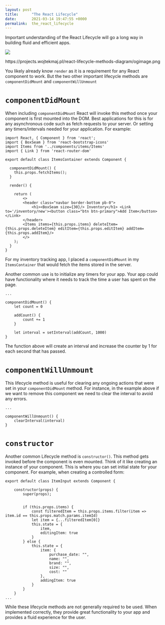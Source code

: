 ```yaml
---
layout: post
title:      "The React Lifecycle"
date:       2021-03-14 19:47:55 +0000
permalink:  the_react_lifecycle
---
```



Important understanding of the React Lifecycle will go a long way in building fluid and efficient apps.

![](https://projects.wojtekmaj.pl/react-lifecycle-methods-diagram/ogimage.png)
<div align="center">https://projects.wojtekmaj.pl/react-lifecycle-methods-diagram/ogimage.png</div>

You likely already know `render` as it is a requirement for any React component to work. But the two other important lifecycle methods are `componentDidMount` and `componentWillUnmount`

# `componentDidMount`

When including `componentDidMount` React will invoke this method once your component is first mounted into the DOM. Best applications for this is for any asynchronous code such as fetch requests to your server. Or setting any timers/intervals needed for your application. For example:
```
import React, { Component } from 'react';
import { BoxSeam } from 'react-bootstrap-icons'
import Items from '../components/items/Items'
import { Link } from 'react-router-dom'

export default class ItemsContainer extends Component {

  componentDidMount() {
    this.props.fetchItems();
  }
  
  render() {

    return (
        <>
        <header class="navbar border-bottom pb-0">
            <h1><BoxSeam size={30}/> Inventory</h1> <Link to='/inventory/new'><button class="btn btn-primary">Add Item</button></Link>
        </header>
        <Items items={this.props.items} deleteItem={this.props.deleteItem} editItem={this.props.editItem} addItem={this.props.addItem}/>
        </>
    );
  }
}
```
For my inventory tracking app, I placed a `componentDidMount` in my `ItemsContainer` that would fetch the items stored in the server. 

Another common use is to initialize any timers for your app. Your app could have functionality where it needs to track the time a user has spent on the page.

```
...

componentDidMount() {
    let count = 0

    addCount() {
        count += 1
    }

    let interval = setInterval(addCount, 1000)
}
```

The function above will create an interval and increase the counter by 1 for each second that has passed.

# `componentWillUnmount`

This lifecycle method is useful for clearing any ongoing actions that were set in your `componentDidMount` method. For instance, in the example above if we want to remove this component we need to clear the interval to avoid any errors. 

```
...

componentWillUnmount() {
    clearInterval(interval)
}
```

# `constructor`

Another common Lifecycle method is `constructor()`. This method gets invoked before the component is even mounted. Think of it like creating an instance of your component. This is where you can set initial state for your component. For example, when creating a controlled form:

```
export default class ItemInput extends Component {

    constructor(props) {
        super(props);
        
        
        if (this.props.items) {
            const filteredItem = this.props.items.filter(item => item.id == this.props.match.params.itemId)
            let item = {...filteredItem[0]}
            this.state = {
                item,
                editingItem: true
            }
        } else {
            this.state = {
                item: {
                    purchase_date: "",
                    name: "",
                    brand: "",
                    size: "",
                    cost: ""
                },
                addingItem: true
            }
        }
    }
...
```

While these lifecycle methods are not generally required to be used. When implemented correctly, they provide great functionality to your app and provides a fluid experience for the user. 
